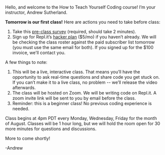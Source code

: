 Hello, and welcome to the How to Teach Yourself Coding course! I’m your instructor, Andrew Sutherland.

**Tomorrow is our first class!** Here are actions you need to take before class: 
1. Take this [pre-class survey](https://docs.google.com/forms/d/e/1FAIpQLScriqTY2MAW_l2tKAFCh0bhfelS071F2WFsFA9jymEI6cnSig/viewform?usp=sf_link) (required, should take 2 minutes).
2. Sign up for Repl.it’s [hacker plan](https://repl.it/site/pricing) ($5/mo) if you haven’t already. We will be checking the class roster against the paid subscriber list tomorrow (you must use the same email for both). If you signed up for the $100 invoice, we'll contact you.

A few things to note:
1. This will be a live, interactive class. That means you’ll have the opportunity to ask real-time questions and share code you get stuck on. If you can’t make it to a live class, no problem -- we’ll release the video afterwards.
2. The class will be hosted on Zoom. We will be writing code on Repl.it. A zoom invite link will be sent to you by email before the class.
3. Reminder: this is a beginner class! No previous coding experience is needed.

Class begins at 4pm PDT every Monday, Wednesday, Friday for the month of August. Classes will be 1 hour long, but we will hold the room open for 30 more minutes for questions and discussions.

More to come shortly!

-Andrew
